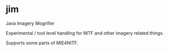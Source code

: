 # jim
Java Imagery Mogrifier

Experimental / tool level handling for NITF and other imagery related things.

Supports some parts of MIE4NITF.
